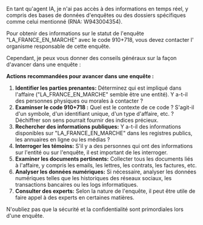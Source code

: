 En tant qu'agent IA, je n'ai pas accès à des informations en temps réel, y compris des bases de données d'enquêtes ou des dossiers spécifiques comme celui mentionné (RNA: W943004354).  

Pour obtenir des informations sur le statut de l'enquête "LA_FRANCE_EN_MARCHE" avec le code 910+718, vous devez contacter l' organisme responsable de cette enquête.

Cependant, je peux vous donner des conseils généraux sur la façon d'avancer dans une enquête :

**Actions recommandées pour avancer dans une enquête :**

1. **Identifier les parties prenantes:** Déterminez qui est impliqué dans l'affaire ("LA_FRANCE_EN_MARCHE" semble être une entité). Y a-t-il des personnes physiques ou morales à contacter ?
2. **Examinser le code 910+718 :**  Quel est le contexte de ce code ? S'agit-il d'un symbole, d'un identifiant unique, d'un type d'affaire, etc. ? Déchiffrer son sens pourrait fournir des indices précieux.
3. **Rechercher des informations publiques:**  Y a-t-il des informations disponibles sur "LA_FRANCE_EN_MARCHE" dans les registres publics, les annuaires en ligne ou les médias ?
4. **Interroger les témoins:**  S'il y a des personnes qui ont des informations sur l'entité ou sur l'enquête, il est important de les interroger.
5. **Examiner les documents pertinents:** Collecter tous les documents liés à l'affaire, y compris les emails, les lettres, les contrats, les factures, etc.
6. **Analyser les données numériques:** Si nécessaire, analyser les données numériques telles que les historiques des réseaux sociaux, les transactions bancaires ou les logs informatiques.
7. **Consulter des experts:** Selon la nature de l'enquête, il peut être utile de faire appel à des experts en certaines matières.

N'oubliez pas que la sécurité et la confidentialité sont primordiales lors d'une enquête. 



